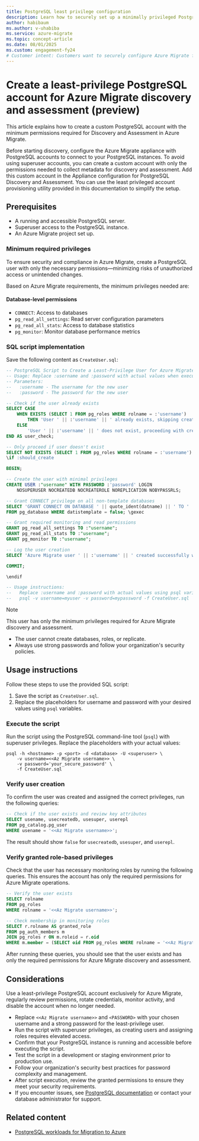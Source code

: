 ```yaml
---
title: PostgreSQL least privilege configuration
description: Learn how to securely set up a minimally privileged PostgreSQL account for Azure Migrate without requiring superuser access, using a built-in utility to streamline configuration and enhance security.
author: habibaum
ms.author: v-uhabiba
ms.service: azure-migrate 
ms.topic: concept-article 
ms.date: 08/01/2025
ms.custom: engagement-fy24 
# Customer intent: Customers want to securely configure Azure Migrate for PostgreSQL discovery by creating custom accounts with minimal permissions. The goal is to avoid using superuser access while ensuring the appliance can collect necessary metadata for assessment.
---
```


# Create a least-privilege PostgreSQL account for Azure Migrate discovery and assessment (preview)

This article explains how to create a custom PostgreSQL account with the minimum permissions required for Discovery and Assessment in Azure Migrate.

Before starting discovery, configure the Azure Migrate appliance with PostgreSQL accounts to connect to your PostgreSQL instances. To avoid using superuser accounts, you can create a custom account with only the permissions needed to collect metadata for discovery and assessment. Add this custom account in the Appliance configuration for PostgreSQL Discovery and Assessment. You can use the least privileged account provisioning utility provided in this documentation to simplify the setup.

## Prerequisites

- A running and accessible PostgreSQL server.
- Superuser access to the PostgreSQL instance.
- An Azure Migrate project set up.

### Minimum required privileges

To ensure security and compliance in Azure Migrate, create a PostgreSQL user with only the necessary permissions—minimizing risks of unauthorized access or unintended changes.

Based on Azure Migrate requirements, the minimum privileges needed are:

#### Database-level permissions

- `CONNECT`: Access to databases
- `pg_read_all_settings`: Read server configuration parameters
- `pg_read_all_stats`: Access to database statistics
- `pg_monitor`: Monitor database performance metrics

### SQL script implementation

Save the following content as `CreateUser.sql`:

```sql
-- PostgreSQL Script to Create a Least-Privilege User for Azure Migrate
-- Usage: Replace :username and :password with actual values when executing.
-- Parameters:
--   :username - The username for the new user
--   :password - The password for the new user

-- Check if the user already exists
SELECT CASE
    WHEN EXISTS (SELECT 1 FROM pg_roles WHERE rolname = :'username')
        THEN 'User ' || :'username' || ' already exists, skipping creation'
    ELSE
        'User ' || :'username' || ' does not exist, proceeding with creation'
END AS user_check;

-- Only proceed if user doesn't exist
SELECT NOT EXISTS (SELECT 1 FROM pg_roles WHERE rolname = :'username') AS should_create \gset
\if :should_create

BEGIN;

-- Create the user with minimal privileges
CREATE USER :"username" WITH PASSWORD :'password' LOGIN
    NOSUPERUSER NOCREATEDB NOCREATEROLE NOREPLICATION NOBYPASSRLS;

-- Grant CONNECT privilege on all non-template databases
SELECT 'GRANT CONNECT ON DATABASE ' || quote_ident(datname) || ' TO ' || :'username' || ';'
FROM pg_database WHERE datistemplate = false; \gexec

-- Grant required monitoring and read permissions
GRANT pg_read_all_settings TO :"username";
GRANT pg_read_all_stats TO :"username";
GRANT pg_monitor TO :"username";

-- Log the user creation
SELECT 'Azure Migrate user ' || :'username' || ' created successfully with least privileges.' AS result;

COMMIT;

\endif

-- Usage instructions:
--   Replace :username and :password with actual values using psql variables:
--   psql -v username=myuser -v password=mypassword -f CreateUser.sql
```

> [!NOTE] 
> This user has only the minimum privileges required for Azure Migrate discovery and assessment.
> - The user cannot create databases, roles, or replicate.
> - Always use strong passwords and follow your organization's security policies.

## Usage instructions

Follow these steps to use the provided SQL script:

1. Save the script as `CreateUser.sql`.
2. Replace the placeholders for username and password with your desired values using `psql` variables.

### Execute the script

Run the script using the PostgreSQL command-line tool (`psql`) with superuser privileges. Replace the placeholders with your actual values:

```
psql -h <hostname> -p <port> -d <database> -U <superuser> \
    -v username=<<Az Migrate username>> \
    -v password='your_secure_password' \
    -f CreateUser.sql
```

### Verify user creation

To confirm the user was created and assigned the correct privileges, run the following queries:

```sql
-- Check if the user exists and review key attributes
SELECT usename, usecreatedb, usesuper, userepl
FROM pg_catalog.pg_user
WHERE usename = '<<Az Migrate username>>';
```

The result should show `false` for `usecreatedb`, `usesuper`, and `userepl`.

### Verify granted role-based privileges

Check that the user has necessary monitoring roles by running the following queries. This ensures the account has only the required permissions for Azure Migrate operations.

```sql
-- Verify the user exists
SELECT rolname
FROM pg_roles
WHERE rolname = '<<Az Migrate username>>';
```

```sql
-- Check membership in monitoring roles
SELECT r.rolname AS granted_role
FROM pg_auth_members m
JOIN pg_roles r ON m.roleid = r.oid
WHERE m.member = (SELECT oid FROM pg_roles WHERE rolname = '<<Az Migrate username>>');
```
After running these queries, you should see that the user exists and has only the required permissions for Azure Migrate discovery and assessment.

## Considerations

Use a least-privilege PostgreSQL account exclusively for Azure Migrate, regularly review permissions, rotate credentials, monitor activity, and disable the account when no longer needed.

- Replace `<<Az Migrate username>>` and `<PASSWORD>` with your chosen username and a strong password for the least-privilege user.
- Run the script with superuser privileges, as creating users and assigning roles requires elevated access.
- Confirm that your PostgreSQL instance is running and accessible before executing the script.
- Test the script in a development or staging environment prior to production use.
- Follow your organization's security best practices for password complexity and management.
- After script execution, review the granted permissions to ensure they meet your security requirements.
- If you encounter issues, see [PostgreSQL documentation](https://www.postgresql.org/docs/17/index.html) or contact your database administrator for support.

## Related content

- [PostgreSQL workloads for Migration to Azure](tutorial-assess-postgresql.md)